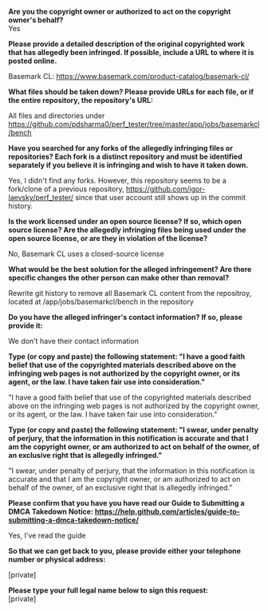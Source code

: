 **Are you the copyright owner or authorized to act on the copyright owner's behalf?**  
Yes  

**Please provide a detailed description of the original copyrighted work that has allegedly been infringed. If possible, include a URL to where it is posted online.**  

Basemark CL: https://www.basemark.com/product-catalog/basemark-cl/  

**What files should be taken down? Please provide URLs for each file, or if the entire repository, the repository's URL:**  

All files and directories under https://github.com/pdsharma0/perf_tester/tree/master/app/jobs/basemarkcl/bench  

**Have you searched for any forks of the allegedly infringing files or repositories? Each fork is a distinct repository and must be identified separately if you believe it is infringing and wish to have it taken down.**  

Yes, I didn't find any forks. However, this repository seems to be a fork/clone of a previous repository, https://github.com/igor-laevsky/perf_tester/ since that user account still shows up in the commit history.  

**Is the work licensed under an open source license? If so, which open source license? Are the allegedly infringing files being used under the open source license, or are they in violation of the license?**  

No, Basemark CL uses a closed-source license  

**What would be the best solution for the alleged infringement? Are there specific changes the other person can make other than removal?**  

Rewrite git history to remove all Basemark CL content from the repositroy, located at /app/jobs/basemarkcl/bench in the repository

**Do you have the alleged infringer's contact information? If so, please provide it:**  

We don't have their contact information  

**Type (or copy and paste) the following statement: "I have a good faith belief that use of the copyrighted materials described above on the infringing web pages is not authorized by the copyright owner, or its agent, or the law. I have taken fair use into consideration."**  

"I have a good faith belief that use of the copyrighted materials described above on the infringing web pages is not authorized by the copyright owner, or its agent, or the law. I have taken fair use into consideration."  

**Type (or copy and paste) the following statement: "I swear, under penalty of perjury, that the information in this notification is accurate and that I am the copyright owner, or am authorized to act on behalf of the owner, of an exclusive right that is allegedly infringed."**  

"I swear, under penalty of perjury, that the information in this notification is accurate and that I am the copyright owner, or am authorized to act on behalf of the owner, of an exclusive right that is allegedly infringed."  

**Please confirm that you have you have read our Guide to Submitting a DMCA Takedown Notice: https://help.github.com/articles/guide-to-submitting-a-dmca-takedown-notice/**  

Yes, I've read the guide  

**So that we can get back to you, please provide either your telephone number or physical address:**  

[private]  

**Please type your full legal name below to sign this request:**  
[private]  

